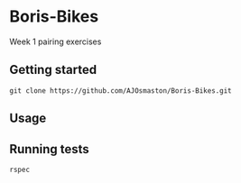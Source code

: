 # Boris-Bikes
Week 1 pairing exercises

## Getting started

`git clone https://github.com/AJOsmaston/Boris-Bikes.git`
<!-- `command_to_install_dependencies` (e.g. `bundle`) -->

## Usage

<!-- `command_to_start` (e.g. `rackup` or `rails s`)
Navigate to `http://localhost:4567/` -->


## Running tests

`rspec`
